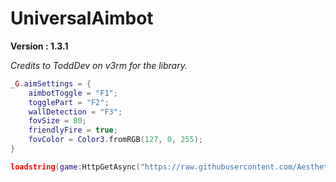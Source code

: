# UniversalAimbot

**Version : 1.3.1**

*Credits to ToddDev on v3rm for the library.*

```lua
_G.aimSettings = {
    aimbotToggle = "F1";
    togglePart = "F2";
    wallDetection = "F3";
    fovSize = 80;
    friendlyFire = true;
    fovColor = Color3.fromRGB(127, 0, 255);
}

loadstring(game:HttpGetAsync("https://raw.githubusercontent.com/AestheticalByte/UniversalAimbot/master/Universal/Main.lua"))();
```
